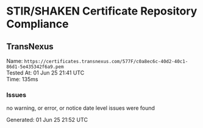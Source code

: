# STIR/SHAKEN Certificate Repository Compliance

## TransNexus

Name: `https://certificates.transnexus.com/577F/c0a8ec6c-40d2-40c1-86d1-5e435342f6a9.pem`\
Tested At: 01 Jun 25 21:41 UTC\
Time: 135ms

### Issues

no warning, or error, or notice date level issues were found

Generated: 01 Jun 25 21:52 UTC